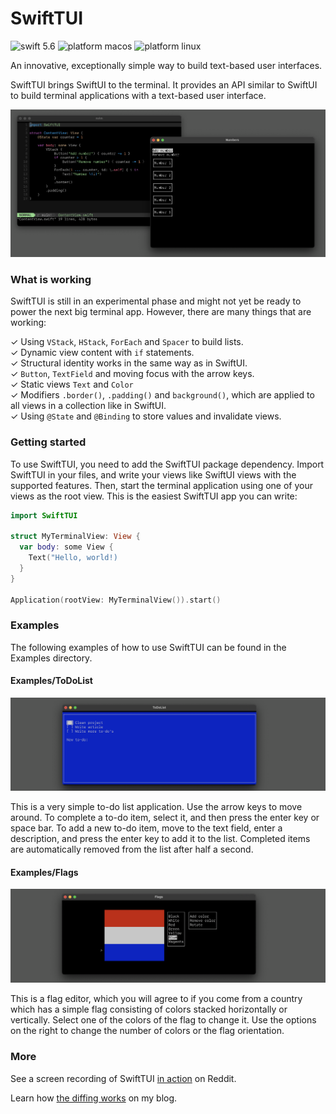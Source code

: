 # SwiftTUI

![swift 5.6](https://user-images.githubusercontent.com/13484323/184016525-cb42a72c-1e2e-4d8d-8777-e7481386377c.svg)
![platform macos](https://user-images.githubusercontent.com/13484323/184016156-817e14dc-24b5-4b46-a4d4-0de9391a37a4.svg)
![platform linux](https://user-images.githubusercontent.com/13484323/184016263-afa5dd0c-8d9a-4fba-91fe-23e892d64cca.svg)

An innovative, exceptionally simple way to build text-based user interfaces.

SwiftTUI brings SwiftUI to the terminal. It provides an API similar to SwiftUI to build terminal applications with a text-based user interface.

![](screenshot.png)

### What is working

SwiftTUI is still in an experimental phase and might not yet be ready to power the next big terminal app. However, there are many things that are working:

✓ Using `VStack`, `HStack`, `ForEach` and `Spacer` to build lists.<br>
✓ Dynamic view content with `if` statements.<br>
✓ Structural identity works in the same way as in SwiftUI.<br>
✓ `Button`, `TextField` and moving focus with the arrow keys.<br>
✓ Static views `Text` and `Color`<br>
✓ Modifiers `.border()`, `.padding()` and `background()`, which are applied to all views in a collection like in SwiftUI.<br>
✓ Using `@State` and `@Binding` to store values and invalidate views.

### Getting started

To use SwiftTUI, you need to add the SwiftTUI package dependency. Import SwiftTUI in your files, and write your views like SwiftUI views with the supported features. Then, start the terminal application using one of your views as the root view. This is the easiest SwiftTUI app you can write:

```swift
import SwiftTUI

struct MyTerminalView: View {
  var body: some View {
    Text("Hello, world!)
  }
}

Application(rootView: MyTerminalView()).start()
```

### Examples

The following examples of how to use SwiftTUI can be found in the Examples directory.

#### Examples/ToDoList

![](Examples/ToDoList/screenshot.png)

This is a very simple to-do list application. Use the arrow keys to move around. To complete a to-do item, select it, and then press the enter key or space bar. To add a new to-do item, move to the text field, enter a description, and press the enter key to add it to the list. Completed items are automatically removed from the list after half a second.

#### Examples/Flags

![](Examples/Flags/screenshot.png)

This is a flag editor, which you will agree to if you come from a country which has a simple flag consisting of colors stacked horizontally or vertically. Select one of the colors of the flag to change it. Use the options on the right to change the number of colors or the flag orientation.

### More

See a screen recording of SwiftTUI [in action](https://www.reddit.com/r/SwiftUI/comments/wlabyn/im_making_a_version_of_swiftui_for_terminal/) on Reddit.

Learn how [the diffing works](https://rensbr.eu/blog/swiftui-diffing/) on my blog.
